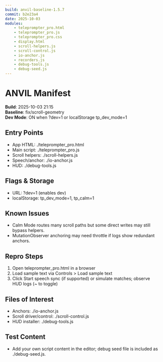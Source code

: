 ```yaml
---
build: anvil-baseline-1.5.7
commit: b2e23a4
date: 2025-10-03
modules:
	- teleprompter_pro.html
	- teleprompter_pro.js
	- teleprompter_pro.css
	- display.html
	- scroll-helpers.js
	- scroll-control.js
	- io-anchor.js
	- recorders.js
	- debug-tools.js
	- debug-seed.js
---
```


# ANVIL Manifest

**Build**: 2025-10-03 21:15  
**Baseline**: fix/scroll-geometry  
**Dev Mode**: ON when ?dev=1 or localStorage tp_dev_mode=1

## Entry Points
- App HTML: ./teleprompter_pro.html
- Main script: ./teleprompter_pro.js
- Scroll helpers: ./scroll-helpers.js
- Speech/anchor: ./io-anchor.js
- HUD: ./debug-tools.js

## Flags & Storage
- URL: ?dev=1 (enables dev)  
- localStorage: tp_dev_mode=1, tp_calm=1

## Known Issues
- Calm Mode routes many scroll paths but some direct writes may still bypass helpers.
- MutationObserver anchoring may need throttle if logs show redundant anchors.

## Repro Steps
1) Open teleprompter_pro.html in a browser
2) Load sample text via Controls > Load sample text
3) Click Start speech sync (if supported) or simulate matches; observe HUD logs (~ to toggle)

## Files of Interest
- Anchors: ./io-anchor.js
- Scroll driver/control: ./scroll-control.js
- HUD installer: ./debug-tools.js

## Test Content
- Add your own script content in the editor; debug seed file is included as ./debug-seed.js.
